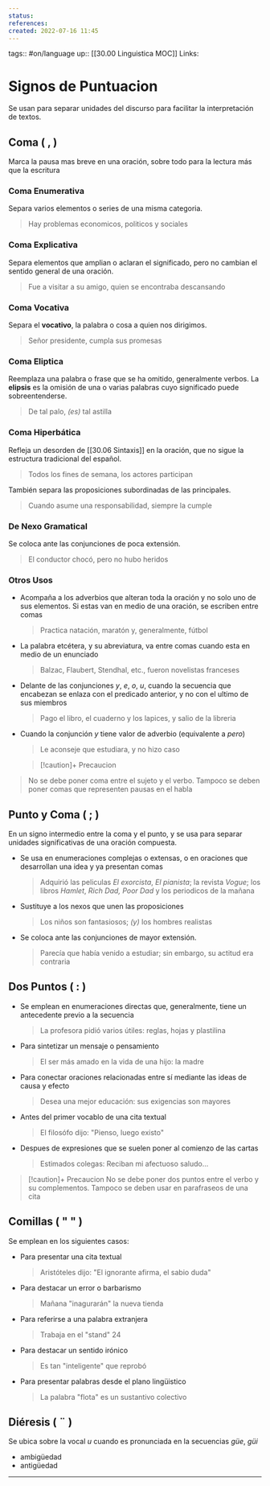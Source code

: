 ```yaml
---
status:
references:
created: 2022-07-16 11:45
---
```

tags:: #on/language 
up:: [[30.00 Linguistica MOC]]
Links: 
# Signos de Puntuacion
Se usan para separar unidades del discurso para facilitar la interpretación de textos.

## Coma ( , )
Marca la pausa mas breve en una oración, sobre todo para la lectura más que la escritura

### Coma Enumerativa
Separa varios elementos o series de una misma categoria.

>Hay problemas economicos, politicos y sociales

### Coma Explicativa 
Separa elementos que amplian o aclaran el significado, pero no cambian el sentido general de una oración.

>Fue a visitar a su amigo, quien se encontraba descansando

### Coma Vocativa
Separa el **vocativo**, la palabra o cosa a quien nos dirigimos.

>Señor presidente, cumpla sus promesas

### Coma Eliptica
Reemplaza una palabra o frase que se ha omitido, generalmente verbos. La **elipsis** es la omisión de una o varias palabras cuyo significado puede sobreentenderse.

>De tal palo, *(es)* tal astilla

### Coma Hiperbática
Refleja un desorden de [[30.06 Sintaxis]] en la oración, que no sigue la estructura tradicional del español.

>Todos los fines de semana, los actores participan

También separa las proposiciones subordinadas de las principales.

>Cuando asume una responsabilidad, siempre la cumple

### De Nexo Gramatical
Se coloca ante las conjunciones de poca extensión.

>El conductor chocó, pero no hubo heridos

### Otros Usos
- Acompaña a los adverbios que alteran toda la oración y no solo uno de sus elementos. Si estas van en medio de una oración, se escriben entre comas
  >Practica natación, maratón y, generalmente, fútbol
- La palabra etcétera, y su abreviatura, va entre comas cuando esta en medio de un enunciado
  >Balzac, Flaubert, Stendhal, etc., fueron novelistas franceses
- Delante de las conjunciones *y*, *e*, *o*, *u*, cuando la secuencia que encabezan se enlaza con el predicado anterior, y no con el ultimo de sus miembros
  >Pago el libro, el cuaderno y los lapices, y salio de la libreria
- Cuando la conjunción *y* tiene valor de adverbio (equivalente a *pero*)
  >Le aconseje que estudiara, y no hizo caso
  
  > [!caution]+ Precaucion
> No se debe poner coma entre el sujeto y el verbo. Tampoco se deben poner comas que representen pausas en el habla

## Punto y Coma ( ; )
En un signo intermedio entre la coma y el punto, y se usa para separar unidades significativas de una oración compuesta.

- Se usa en enumeraciones complejas o extensas, o en oraciones que desarrollan una idea y ya presentan comas
  >Adquirió las peliculas *El exorcista*, *El pianista*; la revista *Vogue*; los libros *Hamlet*, *Rich Dad, Poor Dad* y los periodicos de la mañana
- Sustituye a los nexos que unen las proposiciones
  >Los niños son fantasiosos; *(y)* los hombres realistas
- Se coloca ante las conjunciones de mayor extensión.
  >Parecía que había venido a estudiar; sin embargo, su actitud era contraria

## Dos Puntos ( : )
- Se emplean en enumeraciones directas que, generalmente, tiene un antecedente previo a la secuencia
  >La profesora pidió varios útiles: reglas, hojas y plastilina
- Para sintetizar un mensaje o pensamiento
  >El ser más amado en la vida de una hijo: la madre
- Para conectar oraciones relacionadas entre sí mediante las ideas de causa y efecto
  >Desea una mejor educación: sus exigencias son mayores
- Antes del primer vocablo de una cita textual
  >El filosófo dijo: "Pienso, luego existo"
- Despues de expresiones que se suelen poner al comienzo de las cartas
  >Estimados colegas: Reciban mi afectuoso saludo...
  
 > [!caution]+ Precaucion
> No se debe poner dos puntos entre el verbo y su complementos. Tampoco se deben usar en parafraseos de una cita

## Comillas ( " " )
Se emplean en los siguientes casos:
- Para presentar una cita textual
  >Aristóteles dijo: "El ignorante afirma, el sabio duda"
- Para destacar un error o barbarismo
  >Mañana "inagurarán" la nueva tienda
- Para referirse a una palabra extranjera
  >Trabaja en el "stand" 24
- Para destacar un sentido irónico
  >Es tan "inteligente" que reprobó
- Para presentar palabras desde el plano lingüistico
  >La palabra "flota" es un sustantivo colectivo
  
## Diéresis ( ¨ )
Se ubica sobre la vocal *u* cuando es pronunciada en la secuencias *güe*, *güi*
- ambigüedad
- antigüedad
___
